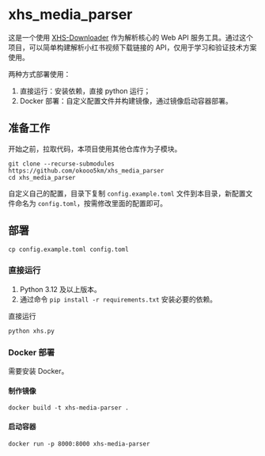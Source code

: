 # xhs_media_parser

这是一个使用 [XHS-Downloader](https://github.com/JoeanAmier/XHS-Downloader.git) 作为解析核心的 Web API 服务工具。通过这个项目，可以简单构建解析小红书视频下载链接的 API，仅用于学习和验证技术方案使用。

两种方式部署使用：

1. 直接运行：安装依赖，直接 python 运行；
2. Docker 部署：自定义配置文件并构建镜像，通过镜像启动容器部署。

## 准备工作

开始之前，拉取代码，本项目使用其他仓库作为子模块。

```shell
git clone --recurse-submodules https://github.com/okooo5km/xhs_media_parser
cd xhs_media_parser
```

自定义自己的配置，目录下复制 `config.example.toml` 文件到本目录，新配置文件命名为 `config.toml`，按需修改里面的配置即可。

## 部署

```shell
cp config.example.toml config.toml
```

### 直接运行

1. Python 3.12 及以上版本。
2. 通过命令 `pip install -r requirements.txt` 安装必要的依赖。

直接运行

```shell
python xhs.py
```

### Docker 部署

需要安装 Docker。

#### 制作镜像

```shell
docker build -t xhs-media-parser .
```

#### 启动容器

```shell
docker run -p 8000:8000 xhs-media-parser
```
